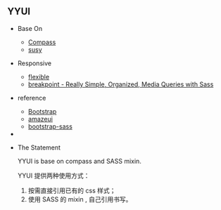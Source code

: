 YYUI
---
 
- Base On

  * [Compass](http://compass-style.org/)
  * [susy](http://susy.oddbird.net/)

- Responsive

  * [flexible](https://github.com/amfe/lib-flexible)
  * [breakpoint - Really Simple, Organized, Media Queries with Sass](http://breakpoint-sass.com/)

- reference

  * [Bootstrap](http://www.bootcss.com/)
  * [amazeui](http://amazeui.org/?_ver=2.x)
  * [bootstrap-sass](https://github.com/twbs/bootstrap-sass#b-compass-without-rails)

- 


- The Statement

   YYUI is base on compass and SASS mixin.

   YYUI 提供两种使用方式：
   1. 按需直接引用已有的 css 样式；
   2. 使用 SASS 的 mixin , 自己引用书写。


